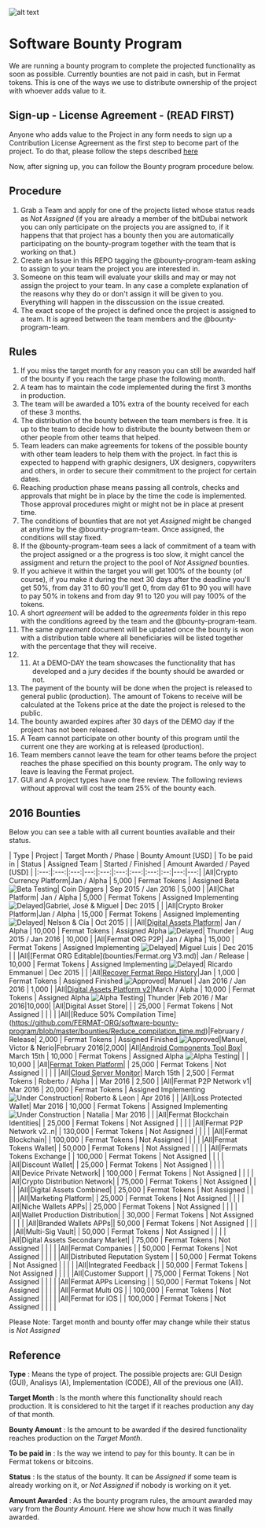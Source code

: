 ![alt text](https://github.com/bitDubai/media-kit/blob/master/MediaKit/Fermat%20Branding/Fermat%20Logotype/Fermat_Logo_3D.png "Fermat Logo")

# Software Bounty Program

We are running a bounty program to complete the projected functionality as soon as possible. Currently bounties are not paid in cash, but in Fermat tokens. This is one of the ways we use to distribute ownership of the project with whoever adds value to it. 

## Sign-up - License Agreement - (READ FIRST)
Anyone who adds value to the Project in any form needs to sign up a Contribution License Agreement as the first step to become part of the project. To do that, please follow the steps described [here](https://github.com/bitDubai/contribution-program/tree/master/license-agreements/README.md) 

Now, after signing up,  you can follow the Bounty program procedure below.

## Procedure

1. Grab a Team and apply for one of the projects listed whose status reads as _Not Assigned_ (if you are already a member of the bitDubai network you can only participate on the projects you are assigned to, if it happens that that project has a bounty then you are automatically participating on the bounty-program together with the team that is working on that.)
2. Create an Issue in this REPO tagging the @bounty-program-team asking to assign to your team the project you are interested in.
3. Someone on this team will evaluate your skills and may or may not assign the project to your team. In any case a complete explanation of the reasons why they do or don't assign it will be given to you. Everything will happen in the disscussion on the issue created.
4. The exact scope of the project is defined once the project is assigned to a team. It is agreed between the team members and the @bounty-program-team.

## Rules

1. If you miss the target month for any reason you can still be awarded half of the bounty if you reach the targe phase the following month.
2. A team has to maintain the code implemented during the first 3 months in production. 
3. The team will be awarded a 10% extra of the bounty received for each of these 3 months.
4. The distribution of the bounty between the team members is free. It is up to the team to decide how to distribute the bounty between them or other people from other teams that helped.
5. Team leaders can make agreements for tokens of the possible bounty with other team leaders to help them with the project. In fact this is expected to happend with graphic designers, UX designers, copywriters and others, in order to secure their commitment to the project for certain dates.
6. Reaching production phase means passing all controls, checks and approvals that might be in place by the time the code is implemented. Those approval procedures might or might not be in place at present time.
7. The conditions of bounties that are not yet _Assigned_ might be changed at anytime by the @bounty-program-team. Once assigned, the conditions will stay fixed.
8. If the @bounty-program-team sees a lack of commitment of a team with the project assigned or a the progress is too slow, it might cancel the assigment and return the project to the pool of _Not Assigned_ bounties.
9. If you achieve it within the target you will get 100% of the bounty (of course), if you make it during the next 30 days after the deadline you'll get 50%, from day 31 to 60 you'll get 0, from day 61 to 90 you will have to pay 50% in tokens and from day 91 to 120 you will pay 100% of the tokens.
10. A short _agreement_ will be added to the _agreements_ folder in this repo with the conditions agreed by the team and the @bounty-program-team.
11. The same _agreement_ document will be updated once the bounty is won with a distribution table where all beneficiaries will be listed together with the percentage that they will receive.
12. 11. At a DEMO-DAY the team showcases the functionality that has developed and a jury decides if the bounty should be awarded or not.
13. The payment of the bounty will be done when the project is released to general public (production). The amount of Tokens to receive will be calculated at the Tokens price at the date the project is relesed to the public.
14. The bounty awarded expires after 30 days of the DEMO day if the project has not been released.
15. A Team cannot participate on other bounty of this program until the current one they are working at is released (production).
16. Team members cannot leave the team for other teams before the project reaches the phase specified on this bounty program. The only way to leave is leaving the Fermat project.
17. GUI and A project types have one free review. The following reviews without approval will cost the team 25% of the bounty each.

## 2016 Bounties

Below you can see a table with all current bounties available and their status. 

| Type | Project |  Target Month / Phase | Bounty Amount [USD] | To be paid in | Status | Assigned Team | Started / Finished | Amount Awarded / Payed [USD] |
|:---:|:---:|:---:|---:|:---:|:---:|:---:|:---:|:--:|---:|---:|
|All|Crypto Currency Platform|Jan / Alpha | 5,000 | Fermat Tokens | Assigned Beta ![Beta Testing](https://raw.githubusercontent.com/Fermat-ORG/software-bounty-program/master/beta-testing.png "Beta testing")| Coin Diggers | Sep 2015 / Jan 2016 | 5,000 | 
|All|Chat Platform| Jan / Alpha  | 5,000 | Fermat Tokens | Assigned Implementing  ![Delayed](https://raw.githubusercontent.com/Fermat-ORG/software-bounty-program/master/delayed-small.png "Delayed")|Gabriel, José & Miguel | Dec 2015 | | 
|All|Crypto Broker Platform|Jan / Alpha | 15,000 | Fermat Tokens | Assigned Implementing  ![Delayed](https://raw.githubusercontent.com/Fermat-ORG/software-bounty-program/master/delayed-small.png "Delayed")| Nelson & Cía | Oct 2015 | | 
|All|[Digital Assets Platform](https://github.com/FERMAT-ORG/bounty-program/blob/master/bounties/Digital-Asset-Platform.md)| Jan / Alpha | 10,000 | Fermat Tokens | Assigned Alpha  ![Delayed](https://raw.githubusercontent.com/Fermat-ORG/software-bounty-program/master/delayed-small.png "Delayed")| Thunder | Aug 2015 / Jan 2016 | 10,000 | 
|All|Fermat ORG P2P| Jan / Alpha | 15,000 | Fermat Tokens | Assigned Implementing  ![Delayed](https://raw.githubusercontent.com/Fermat-ORG/software-bounty-program/master/delayed-small.png "Delayed")| Miguel Luis | Dec 2015 | | 
|All|[Fermat ORG Editable](bounties/Fermat.org V3.md)| Jan / Release | 10,000 | Fermat Tokens | Assigned Implementing  ![Delayed](https://raw.githubusercontent.com/Fermat-ORG/software-bounty-program/master/delayed-small.png "Delayed")| Ricardo Emmanuel | Dec 2015 | |
|All|[Recover Fermat Repo History](https://github.com/Fermat-ORG/bounty-program/blob/master/bounties/Recover-FermatRepoHistory.md)|Jan | 1,000 | Fermat Tokens | Assigned Finished ![Approved](https://raw.githubusercontent.com/Fermat-ORG/software-bounty-program/master/approved-stamp.png "Approved")| Manuel | Jan 2016 / Jan 2016 | 1,000 | 
|All|[Digital Assets Platform v2](https://github.com/FERMAT-ORG/bounty-program/blob/master/bounties/Digital%20Assets%20Platform%20v2.md)|March / Alpha | 10,000 | Fermat Tokens | Assigned Alpha ![Alpha Testing](https://raw.githubusercontent.com/Fermat-ORG/software-bounty-program/master/alpha-testing.png "Alpha testing")| Thunder  |Feb 2016 / Mar 2016|10,000| 
|All|Digital Asset Store|  | | 25,000 | Fermat Tokens | Not Assigned | | | | 
|All|[Reduce 50% Compilation Time] (https://github.com/FERMAT-ORG/software-bounty-program/blob/master/bounties/Reduce_compilation_time.md)|February / Release| 2,000 | Fermat Tokens | Assigned Finished ![Approved](https://raw.githubusercontent.com/Fermat-ORG/software-bounty-program/master/approved-stamp.png "Approved")|Manuel, Victor & Nerio|February 2016|2,000| 
|All|[Android Components Tool Box](https://github.com/FERMAT-ORG/bounty-program/blob/master/bounties/Android_Toolbox_v1.md)| March 15th | 10,000 | Fermat Tokens | Assigned Alpha ![Alpha Testing](https://raw.githubusercontent.com/Fermat-ORG/software-bounty-program/master/alpha-testing.png "Alpha testing")| | | 10,000 | 
|All|[Fermat Token Platform](https://github.com/FERMAT-ORG/bounty-program/blob/master/bounties/Fermat-Token-Platform.md)|  | 25,000 | Fermat Tokens | Not Assigned | | | | 
|All|[Cloud Server Monitor](https://github.com/Rart3001/bounty-program/blob/master/bounties/P2P_Cloud_Server_v1.md)| March 15th | 2,500 | Fermat Tokens | Roberto / Alpha | | Mar 2016 | 2,500 | 
|All|Fermat P2P Network v1|  Mar 2016 | 20,000 | Fermat Tokens | Assigned Implementing ![Under Construction](https://raw.githubusercontent.com/Fermat-ORG/software-bounty-program/master/under-construction.png "Under Construction")| Roberto & Leon | Apr 2016 | | 
|All|Loss Protected Wallet| Mar 2016 | 10,000 | Fermat Tokens | Assigned Implementing ![Under Construction](https://raw.githubusercontent.com/Fermat-ORG/software-bounty-program/master/under-construction.png "Under Construction") | Natalia | Mar 2016 | | 
|All|Fermat Blockchain Identities|  | 25,000 | Fermat Tokens | Not Assigned | | | | 
|All|Fermat P2P Network v2..n| | 130,000 | Fermat Tokens | Not Assigned | | | | 
|All|Fermat Blockchain| | 100,000 | Fermat Tokens | Not Assigned | | | | 
|All|Fermat Tokens Wallet| | 50,000 | Fermat Tokens | Not Assigned | | | | 
|All|Fermats Tokens Exchange | | 100,000 | Fermat Tokens | Not Assigned | | | | 
|All|Discount Wallet|  | 25,000 | Fermat Tokens | Not Assigned | | | | 
|All|Device Private Network| | 100,000 | Fermat Tokens | Not Assigned | | | | 
|All|Crypto Distribution Network|  | 75,000 | Fermat Tokens | Not Assigned | | | | 
|All|Digital Assets Combined| | 25,000 | Fermat Tokens | Not Assigned | | | | 
|All|Marketing Platform| | 25,000 | Fermat Tokens | Not Assigned | | | | 
|All|Niche Wallets APPs| | 25,000 | Fermat Tokens | Not Assigned | | | | 
|All|Wallet Production Distribution| | 30,000 | Fermat Tokens | Not Assigned | | | | 
|All|Branded Wallets APPs|| 50,000 | Fermat Tokens | Not Assigned | | | | 
|All|Multi-Sig Vault|  | 50,000 | Fermat Tokens | Not Assigned | | | | 
|All|Digital Assets Secondary Market|   | 75,000 | Fermat Tokens | Not Assigned | | | | 
|All|Fermat Companies |   | 50,000 | Fermat Tokens | Not Assigned | | | | 
|All|Distributed Reputation System | | 50,000 | Fermat Tokens | Not Assigned | | | | 
|All|Integrated Feedback |  | 50,000 | Fermat Tokens | Not Assigned | | | | 
|All|Customer Support |  | 75,000 | Fermat Tokens | Not Assigned | | | | 
|All|Fermat APPs Licensing | | 50,000 | Fermat Tokens | Not Assigned | | | | 
|All|Fermat Multi OS | | 100,000 | Fermat Tokens | Not Assigned | | | | 
|All|Fermat for iOS |  | 100,000 | Fermat Tokens | Not Assigned | | | | 



Please Note: Target month and bounty offer may change while their status is _Not Assigned_

## Reference 

**Type** : Means the type of project. The possible projects are: GUI Design (GUI), Analisys (A), Implementation (CODE), All of the previous one (All).

**Target Month** : Is the month where this functionality should reach production. It is considered to hit the target if it reaches production any day of that month.

**Bounty Amount** : Is the amount to be awarded if the desired functionality reaches production on the _Target Month_. 

**To be paid in** : Is the way we intend to pay for this bounty. It can be in Fermat tokens or bitcoins.

**Status** : Is the status of the bounty. It can be _Assigned_ if some team is already working on it, or _Not Assigned_ if nobody is working on it yet.

**Amount Awarded** : As the bounty program rules, the amount awarded may vary from the _Bounty Amount_. Here we show how much it was finally awarded.
